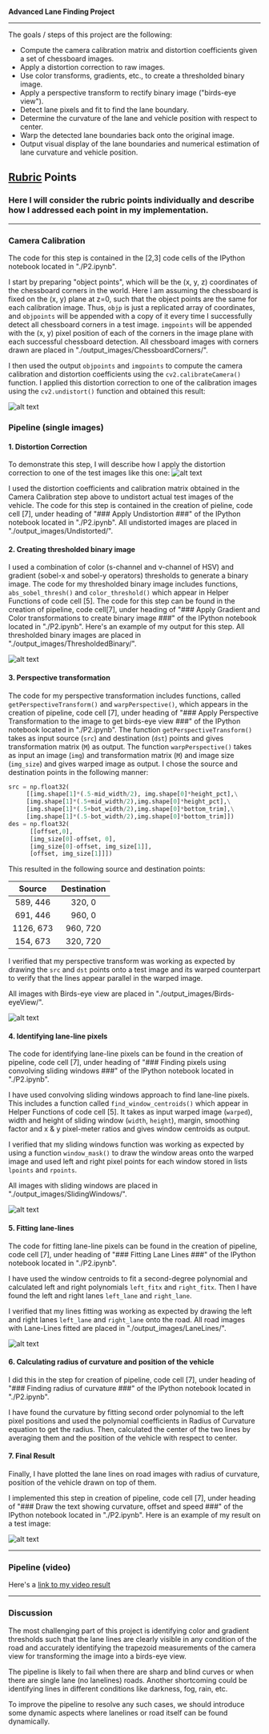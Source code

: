 **Advanced Lane Finding Project**

---

The goals / steps of this project are the following:

* Compute the camera calibration matrix and distortion coefficients given a set of chessboard images.
* Apply a distortion correction to raw images.
* Use color transforms, gradients, etc., to create a thresholded binary image.
* Apply a perspective transform to rectify binary image ("birds-eye view").
* Detect lane pixels and fit to find the lane boundary.
* Determine the curvature of the lane and vehicle position with respect to center.
* Warp the detected lane boundaries back onto the original image.
* Output visual display of the lane boundaries and numerical estimation of lane curvature and vehicle position.

[//]: # (Image References)

[image1]: ./output_images/ChessboardCorners/Undistorted.jpg "Undistorted"
[image2]: ./output_images/Undistorted/test1.jpg "Calibrated"
[image3]: ./output_images/ThresholdedBinary/test1.jpg "Binary Example"
[image4]: ./output_images/Birds-eyeView/test1.jpg "Perspective Transformed"
[image5]: ./output_images/SlidingWindows/test1.jpg "Sliding Windows Example"
[image6]: ./output_images/LaneLines/test1.jpg "Fit Lane Lines Visual"
[image7]: ./output_images/Curvature/test1.jpg "Output"
[video1]: ./output_tracked.mp4 "Video"

## [Rubric](https://review.udacity.com/#!/rubrics/571/view) Points

### Here I will consider the rubric points individually and describe how I addressed each point in my implementation.  

---

### Camera Calibration

The code for this step is contained in the [2,3] code cells of the IPython notebook located in "./P2.ipynb".

I start by preparing "object points", which will be the (x, y, z) coordinates of the chessboard corners in the world. Here I am assuming the chessboard is fixed on the (x, y) plane at z=0, such that the object points are the same for each calibration image.  Thus, `objp` is just a replicated array of coordinates, and `objpoints` will be appended with a copy of it every time I successfully detect all chessboard corners in a test image.  `imgpoints` will be appended with the (x, y) pixel position of each of the corners in the image plane with each successful chessboard detection. All chessboard images with corners drawn are placed in "./output_images/ChessboardCorners/".

I then used the output `objpoints` and `imgpoints` to compute the camera calibration and distortion coefficients using the `cv2.calibrateCamera()` function.  I applied this distortion correction to one of the calibration images using the `cv2.undistort()` function and obtained this result: 

![alt text][image1]

### Pipeline (single images)

#### 1. Distortion Correction

To demonstrate this step, I will describe how I apply the distortion correction to one of the test images like this one:
![alt text][image2]

I used the distortion coefficients and calibration matrix obtained in the Camera Calibration step above to undistort actual test images of the vehicle. The code for this step is contained in the creation of pieline, code cell [7], under heading of "### Apply Undistortion ###" of the IPython notebook located in "./P2.ipynb". All undistorted images are placed in "./output_images/Undistorted/".

#### 2. Creating thresholded binary image

I used a combination of color (s-channel and v-channel of HSV) and gradient (sobel-x and sobel-y operators) thresholds to generate a binary image. The code for my thresholded binary image includes functions, `abs_sobel_thresh()` and `color_threshold()` which appear in Helper Functions of code cell [5]. The code for this step can be found in the creation of pipeline, code cell[7], under heading of "### Apply Gradient and Color transformations to create binary image ###" of the IPython notebook located in "./P2.ipynb".  Here's an example of my output for this step. All thresholded binary images are placed in "./output_images/ThresholdedBinary/".

![alt text][image3]

#### 3. Perspective transformation

The code for my perspective transformation includes functions, called `getPerspectiveTransform()` and `warpPerspective()`, which appears in the creation of pipeline, code cell [7], under heading of "### Apply Perspective Transformation to the image to get birds-eye view ###" of the IPython notebook located in "./P2.ipynb". The function `getPerspectiveTransform()` takes as input source (`src`) and destination (`dst`) points and gives transformation matrix (`M`) as output. The function `warpPerspective()` takes as input an image (`img`) and transformation matrix (`M`) and image size (`img_size`) and gives warped image as output. I chose the source and destination points in the following manner:

```python
src = np.float32(
     [[img.shape[1]*(.5-mid_width/2), img.shape[0]*height_pct],\
     [img.shape[1]*(.5+mid_width/2),img.shape[0]*height_pct],\
     [img.shape[1]*(.5+bot_width/2),img.shape[0]*bottom_trim],\
     [img.shape[1]*(.5-bot_width/2),img.shape[0]*bottom_trim]])
des = np.float32(
      [[offset,0], 
      [img_size[0]-offset, 0], 
      [img_size[0]-offset, img_size[1]], 
      [offset, img_size[1]]])
```

This resulted in the following source and destination points:

| Source        | Destination   | 
|:-------------:|:-------------:| 
| 589, 446      | 320, 0        | 
| 691, 446      | 960, 0        |
| 1126, 673     | 960, 720      |
| 154, 673      | 320, 720      |

I verified that my perspective transform was working as expected by drawing the `src` and `dst` points onto a test image and its warped counterpart to verify that the lines appear parallel in the warped image.

All images with Birds-eye view are placed in "./output_images/Birds-eyeView/".

![alt text][image4]

#### 4. Identifying lane-line pixels

The code for identifying lane-line pixels can be found in the creation of pipeline, code cell [7], under heading of "### Finding pixels using convolving sliding windows ###" of the IPython notebook located in "./P2.ipynb". 

I have used convolving sliding windows approach to find lane-line pixels. This includes a function called `find_window_centroids()` which appear in Helper Functions of code cell [5]. It takes as input warped image (`warped`), width and height of sliding window (`width`, `height`), margin, smoothing factor and x & y pixel-meter ratios and gives window centroids as output.

I verified that my sliding windows function was working as expected by using a function `window_mask()` to draw the window areas onto the warped image and used left and right pixel points for each window stored in lists `lpoints` and `rpoints`.

All images with sliding windows are placed in "./output_images/SlidingWindows/".

![alt text][image5]

#### 5. Fitting lane-lines

The code for fitting lane-line pixels can be found in the creation of pipeline, code cell [7], under heading of "### Fitting Lane Lines ###" of the IPython notebook located in "./P2.ipynb". 

I have used the window centroids to fit a second-degree polynomial and calculated left and right polynomials `left_fitx` and `right_fitx`. Then I have found the left and right lanes `left_lane` and `right_lane`.

I verified that my lines fitting was working as expected by drawing the left and right lanes `left_lane` and `right_lane` onto the road. All road images with Lane-Lines fitted are placed in "./output_images/LaneLines/".

![alt text][image6]

#### 6. Calculating radius of curvature and position of the vehicle

I did this in the step for creation of pipeline, code cell [7], under heading of "### Finding radius of curvature ###" of the IPython notebook located in "./P2.ipynb". 

I have found the curvature by fitting second order polynomial to the left pixel positions and used the polynomial coefficients in Radius of Curvature equation to get the radius. Then, calculated the center of the two lines by averaging them and the position of the vehicle with respect to center.

#### 7. Final Result

Finally, I have plotted the lane lines on road images with radius of curvature, position of the vehicle drawn on top of them.

I implemented this step in creation of pipeline, code cell [7], under heading of "### Draw the text showing curvature, offset and speed ###" of the IPython notebook located in "./P2.ipynb". Here is an example of my result on a test image:

![alt text][image7]

---

### Pipeline (video)

Here's a [link to my video result][video1]

---

### Discussion

The most challenging part of this project is identifying color and gradient thresholds such that the lane lines are clearly visible in any condition of the road and accurately identifying the trapezoid measurements of the camera view for transforming the image into a birds-eye view.

The pipeline is likely to fail when there are sharp and blind curves or when there are single lane (no lanelines) roads. Another shortcoming could be identifying lines in different conditions like darkness, fog, rain, etc.

To improve the pipeline to resolve any such cases, we should introduce some dynamic aspects where lanelines or road itself can be found dynamically.